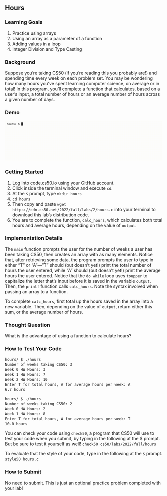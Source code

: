 
## Hours 

### Learning Goals
1. Practice using arrays 
2. Using an array as a parameter of a function 
3. Adding values in a loop 
4. Integer Division and Type Casting 

### Background 
Suppose you’re taking CS50 (if you’re reading this you probably are!) and spending time every week on each problem set. You may be wondering how many hours you’ve spent learning computer science, 
on average or in total! In this program, you’ll complete a function that 
calculates, based on a user’s input, a total number of hours or an average 
number of hours across a given number of days.

### Demo 
<img src="hoursDemo.gif">

### Getting Started 
1. Log into code.cs50.io using your GitHub account.
2. Click inside the terminal window and execute ```cd```.
3. At the ```$``` prompt, type ```mkdir hours```
4. ```cd hours``` 
5. Then copy and paste ```wget https://cdn.cs50.net/2022/fall/labs/2/hours.c``` into your terminal to download this lab’s distribution code.
6. You are to complete the function, ```calc_hours```, which calculates both total hours and average hours, depending on the value of ```output```.

### Implementation Details 
The ```main``` function prompts the user for the number of weeks a user has been taking CS50, 
then creates an array with as many elements. Notice that, after retrieving some data, 
the program prompts the user to type in either “T” or “A”—”T” should (but doesn’t yet!) print the total 
number of hours the user entered, while “A” should (but doesn’t yet!) print the average hours the user entered. 
Notice that the ```do while``` loop uses ```toupper``` to capitalize the letter that’s input 
before it is saved in the variable ```output```. Then, the ```printf``` function calls 
```calc_hours```. Note the syntax involved when passing an array to a function.

To complete ```calc_hours```, first total up the hours saved in the array into a new variable. Then, depending on the value of ```output```, return either this sum, or the average number of hours.



### Thought Question 
What is the advantage of using a function to calculate hours?

### How to Test Your Code 

```
hours/ $ ./hours
Number of weeks taking CS50: 3
Week 0 HW Hours: 3
Week 1 HW Hours: 7
Week 2 HW Hours: 10
Enter T for total hours, A for average hours per week: A
6.7 hours
```

```
hours/ $ ./hours
Number of weeks taking CS50: 2
Week 0 HW Hours: 2
Week 1 HW Hours: 8
Enter T for total hours, A for average hours per week: T
10.0 hours
```

You can check your code using ```check50```, a program that CS50 will use to test your code when you submit, by typing in the following at the $ prompt. But be sure to test it yourself as well!
```check50 cs50/labs/2022/fall/hours```

To evaluate that the style of your code, type in the following at the ```$``` prompt.
```style50 hours.c```

### How to Submit 
No need to submit. This is just an optional practice problem completed with your lab! 